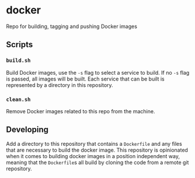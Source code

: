 # docker

Repo for building, tagging and pushing Docker images

## Scripts

### `build.sh`

Build Docker images, use the `-s` flag to select a service to build.
If no `-s` flag is passed, all images will be built. Each service that
can be built is represented by a directory in this repository.

### `clean.sh`

Remove Docker images related to this repo from the machine.

## Developing

Add a directory to this repository that contains a `Dockerfile` and
any files that are necessary to build the docker image. This repository
is opinionated when it comes to building docker images in a position
independent way, meaning that the `Dockerfile`s all build by cloning
the code from a remote git repository.
